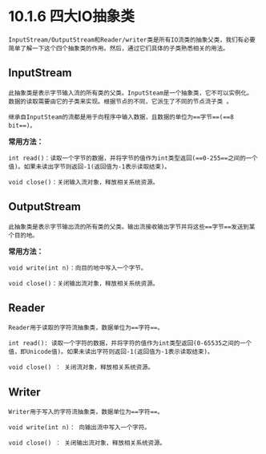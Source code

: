 # 10.1.6 四大IO抽象类

    InputStream/OutputStream和Reader/writer类是所有IO流类的抽象父类，我们有必要简单了解一下这个四个抽象类的作用。然后，通过它们具体的子类熟悉相关的用法。

## InputStream

    此抽象类是表示字节输入流的所有类的父类。InputSteam是一个抽象类，它不可以实例化。 数据的读取需要由它的子类来实现。根据节点的不同，它派生了不同的节点流子类 。
    
    继承自InputSteam的流都是用于向程序中输入数据，且数据的单位为==字节==(==8 bit==)。
    
   **常用方法：**
    
    int read()：读取一个字节的数据，并将字节的值作为int类型返回(==0-255==之间的一个值)。如果未读出字节则返回-1(返回值为-1表示读取结束)。
    
    void close()：关闭输入流对象，释放相关系统资源。

## OutputStream

    此抽象类是表示字节输出流的所有类的父类。输出流接收输出字节并将这些==字节==发送到某个目的地。
    
   **常用方法：**
    
    void write(int n)：向目的地中写入一个字节。
    
    void close()：关闭输出流对象，释放相关系统资源。

## Reader

    Reader用于读取的字符流抽象类，数据单位为==字符==。
    
    int read(): 读取一个字符的数据，并将字符的值作为int类型返回(0-65535之间的一个值，即Unicode值)。如果未读出字符则返回-1(返回值为-1表示读取结束)。
    
    void close() ： 关闭流对象，释放相关系统资源。

## Writer

    Writer用于写入的字符流抽象类，数据单位为==字符==。
    
    void write(int n)： 向输出流中写入一个字符。
    
    void close() ： 关闭输出流对象，释放相关系统资源。